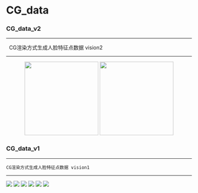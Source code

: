 # CG_data

### CG_data_v2
***
    CG渲染方式生成人脸特征点数据 vision2
***
<center class="half">
    <img src="https://github.com/VectorSL/CG_data/blob/master/data_v2/0.png" width="200"/>
    <img src="https://github.com/VectorSL/CG_data/blob/master/data_v2/2.png" width="200"/>
</center>


### CG_data_v1
***
    CG渲染方式生成人脸特征点数据 vision1
***
![](https://github.com/VectorSL/CG_data/blob/master/1.png)
![](https://github.com/VectorSL/CG_data/blob/master/2.png)
![](https://github.com/VectorSL/CG_data/blob/master/3.png)
![](https://github.com/VectorSL/CG_data/blob/master/4.png)
![](https://github.com/VectorSL/CG_data/blob/master/5.png)
![](https://github.com/VectorSL/CG_data/blob/master/6.png)
